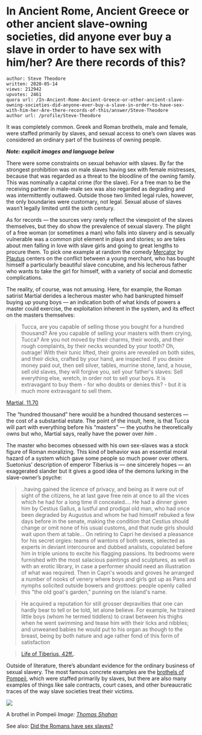 # In Ancient Rome, Ancient Greece or other ancient slave-owning societies, did anyone ever buy a slave in order to have sex with him/her? Are there records of this?

	author: Steve Theodore
	written: 2020-05-14
	views: 212942
	upvotes: 2461
	quora url: /In-Ancient-Rome-Ancient-Greece-or-other-ancient-slave-owning-societies-did-anyone-ever-buy-a-slave-in-order-to-have-sex-with-him-her-Are-there-records-of-this/answer/Steve-Theodore
	author url: /profile/Steve-Theodore


It was completely common. Greek and Roman brothels, male and female, were staffed primarily by slaves, and sexual access to one’s own slaves was considered an ordinary part of the business of owning people.

___Note: explicit images and language below___ 

There were some constraints on sexual behavior with slaves. By far the strongest prohibition was on male slaves having sex with female mistresses, because that was regarded as a threat to the bloodline of the owning family. This was nominally a capital crime (for the slave). For a free man to be the receiving partner in male-male sex was also regarded as degrading and was intermittently outlawed. Outside those two limited legal rules, however, the only boundaries were customary, not legal. Sexual abuse of slaves wasn’t legally limited until the sixth century.

As for records — the sources very rarely reflect the viewpoint of the slaves themselves, but they do show the prevalence of sexual slavery. The plight of a free woman (or sometimes a man) who falls into slavery and is sexually vulnerable was a common plot element in plays and stories; so are tales about men falling in love with slave girls and going to great lengths to procure them. To pick one example at random the comedy [Mercator](https://en.wikipedia.org/wiki/Mercator_(play)) by [Plautus](https://en.wikipedia.org/wiki/Plautus) centers on the conflict between a young merchant, who has bought himself a particularly beautiful slave concubine, and his lecherous father who wants to take the girl for himself, with a variety of social and domestic complications.

The reality, of course, was not amusing. Here, for example, the Roman satirist Martial derides a lecherous master who had bankrupted himself buying up young boys — an indication both of what kinds of powers a master could exercise, the exploitation inherent in the system, and its effect on the masters themselves:

> Tucca, are you capable of selling those you bought for a hundred thousand? Are you capable of selling your masters with them crying, Tucca? Are you not moved by their charms, their words, and their rough complaints, by their necks wounded by your tooth? Oh, outrage! With their tunic lifted, their groins are revealed on both sides, and their dicks, crafted by your hand, are inspected. If you desire money paid out, then sell silver, tables, murrine stone, land, a house, sell old slaves, they will forgive you, sell your father's slaves: Sell everything else, wretch, in order not to sell your boys. It is extravagant to buy them - for who doubts or denies this? - but it is much more extravagant to sell them.

[Martial, 11.70](https://people.well.com/user/aquarius/martial.htm)

The “hundred thousand” here would be a hundred thousand sesterces — the cost of a substantial estate. The point of the insult, here, is that Tucca will part with everything before his “masters” — the youths he theoretically owns but who, Martial says, really have the power over _him_ .

The master who becomes obsessed with his own sex-slaves was a stock figure of Roman moralizing. This kind of behavior was an essential moral hazard of a system which gave some people so much power over others. Suetonius’ description of emperor Tiberius is — one sincerely hopes — an exaggerated slander but it gives a good idea of the demons lurking in the slave-owner’s psyche:

> ..having gained the licence of privacy, and being as it were out of sight of the citizens, he at last gave free rein at once to all the vices which he had for a long time ill concealed…. He had a dinner given him by Cestius Gallus, a lustful and prodigal old man, who had once been degraded by Augustus and whom he had himself rebuked a few days before in the senate, making the condition that Cestius should change or omit none of his usual customs, and that nude girls should wait upon them at table… On retiring to Capri he devised a pleasance for his secret orgies: teams of wantons of both sexes, selected as experts in deviant intercourse and dubbed analists, copulated before him in triple unions to excite his flagging passions. Its bedrooms were furnished with the most salacious paintings and sculptures, as well as with an erotic library, in case a performer should need an illustration of what was required. Then in Capri's woods and groves he arranged a number of nooks of venery where boys and girls got up as Pans and nymphs solicited outside bowers and grottoes: people openly called this "the old goat's garden," punning on the island's name.

> He acquired a reputation for still grosser depravities that one can hardly bear to tell or be told, let alone believe. For example, he trained little boys (whom he termed tiddlers) to crawl between his thighs when he went swimming and tease him with their licks and nibbles; and unweaned babies he would put to his organ as though to the breast, being by both nature and age rather fond of this form of satisfaction

> [Life of Tiberius, 42ff.](http://penelope.uchicago.edu/Thayer/E/Roman/Texts/Suetonius/12Caesars/Tiberius*.html).

Outside of literature, there’s abundant evidence for the ordinary business of sexual slavery. The most famous concrete examples are the [brothels of Pompeii](https://theconversation.com/the-grim-reality-of-the-brothels-of-pompeii-88853), which were staffed primarily by slaves, but there are also many examples of things like sale contracts, court cases, and other bureaucratic traces of the way slave societies treat their victims.

![](https://qph.fs.quoracdn.net/main-qimg-0d8fb6bce6b2c781c3c5933ac303eaf0)

A brothel in Pompeii _Image:_ _[Thomas Shahan](https://www.flickr.com/people/49580580@N02)_ 

See also: [Did the Romans have sex slaves?](https://www.quora.com/Did-the-Romans-have-sex-slaves/answer/Steve-Theodore?ch=10&share=200c4615&srid=zLvM)

